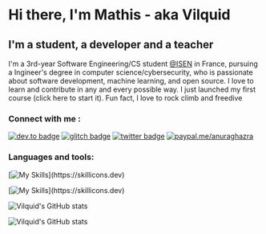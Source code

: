 # Hi there, I'm Mathis - aka Vilquid

## I'm a student, a developer and a teacher

I'm a 3rd-year Software Engineering/CS student [@ISEN](https://www.isen.fr/campus/ecole-ingenieurs-toulon/) in France, pursuing a Ingineer's degree in computer science/cybersecurity, who is passionate about software development, machine learning, and open source. I love to learn and contribute in any and every possible way. I just launched my first course (<a src="https://cutt.ly/course-Vilquid ">click here to start it</a>). Fun fact, I love to rock climb and freedive

### Connect with me :

[![dev.to badge](https://img.shields.io/badge/-Linkedin-%230177B5?style=flat&logo=linkedin)](www.linkedin.com/in/mathis-de-gueydon-de-dives-isen-toulon)
[![glitch badge](https://img.shields.io/badge/-Facebook-%23FF0000?style=flat&logo=facebook)](https://www.facebook.com/mat.dgd.3/)
[![twitter badge](https://img.shields.io/badge/-@Instagram-%23E4415F?style=flat&logo=instagram&logoColor=white&color=yellow)](https://www.instagram.com/vilquid/?hl=en)
[![paypal.me/anuraghazra](https://ionicabizau.github.io/badges/paypal.svg)](https://www.paypal.me/anuraghazra)

### Languages and tools:

[![My Skills](https://skillicons.dev/icons?i=c,cs,cpp,actix,css,androidstudio,angular,haskell,bash,bootstrap,html,java,js,kotlin,md,nodejs,perl,powershell,py,raspberrypi,regex,rust,spring,svg,ts,,,)](https://skillicons.dev)

[![My Skills](https://skillicons.dev/icons?i=aws,actix,aiscript,androidstudio,cmake,arduino,codepen,discord,bots,docker,firebase,git,github,githubactions,gradle,grafana,idea,instagram,kubernetes,linkedin,linux,maven,mongodb,mysql,octave,postgres,postman,stackoverflow,selenium,vim,vscode,,,,,,,,)](https://skillicons.dev)

![Vilquid's GitHub stats](https://github-readme-stats.vercel.app/api?username=Vilquid&bg_color=30,e96443,904e95&show_icons=true&title_color=fff&icon_color=fff&hide_title=false&hide_border=true&text_color=fff)

![Vilquid's GitHub stats](https://github-readme-stats.vercel.app/api/top-langs/?username=Vilquid&bg_color=30,e96443,904e95&show_icons=true&title_color=fff&icon_color=fff&hide_title=false&hide_border=true&text_color=fff)
